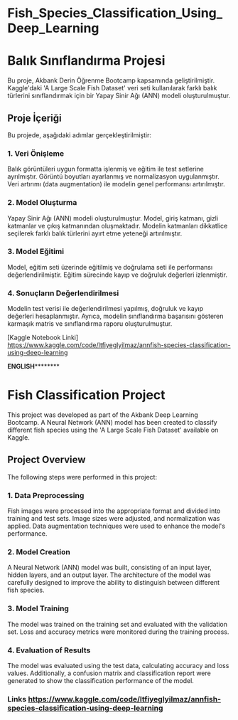 # Fish_Species_Classification_Using_Deep_Learning
# Balık Sınıflandırma Projesi

Bu proje, Akbank Derin Öğrenme Bootcamp kapsamında geliştirilmiştir. Kaggle'daki 'A Large Scale Fish Dataset' veri seti kullanılarak farklı balık türlerini sınıflandırmak için bir Yapay Sinir Ağı (ANN) modeli oluşturulmuştur.

## Proje İçeriği

Bu projede, aşağıdaki adımlar gerçekleştirilmiştir:

### 1. Veri Önişleme

Balık görüntüleri uygun formatta işlenmiş ve eğitim ile test setlerine ayrılmıştır. Görüntü boyutları ayarlanmış ve normalizasyon uygulanmıştır. Veri artırımı (data augmentation) ile modelin genel performansı artırılmıştır.

### 2. Model Oluşturma

Yapay Sinir Ağı (ANN) modeli oluşturulmuştur. Model, giriş katmanı, gizli katmanlar ve çıkış katmanından oluşmaktadır. Modelin katmanları dikkatlice seçilerek farklı balık türlerini ayırt etme yeteneği artırılmıştır.

### 3. Model Eğitimi

Model, eğitim seti üzerinde eğitilmiş ve doğrulama seti ile performansı değerlendirilmiştir. Eğitim sürecinde kayıp ve doğruluk değerleri izlenmiştir.

### 4. Sonuçların Değerlendirilmesi

Modelin test verisi ile değerlendirilmesi yapılmış, doğruluk ve kayıp değerleri hesaplanmıştır. Ayrıca, modelin sınıflandırma başarısını gösteren karmaşık matris ve sınıflandırma raporu oluşturulmuştur.

[Kaggle Notebook Linki] https://www.kaggle.com/code/ltfiyeglyilmaz/annfish-species-classification-using-deep-learning


****************************************************************************************************ENGLISH************************************************************************************************************
# Fish Classification Project

This project was developed as part of the Akbank Deep Learning Bootcamp. A Neural Network (ANN) model has been created to classify different fish species using the 'A Large Scale Fish Dataset' available on Kaggle.

## Project Overview

The following steps were performed in this project:

### 1. Data Preprocessing

Fish images were processed into the appropriate format and divided into training and test sets. Image sizes were adjusted, and normalization was applied. Data augmentation techniques were used to enhance the model's performance.

### 2. Model Creation

A Neural Network (ANN) model was built, consisting of an input layer, hidden layers, and an output layer. The architecture of the model was carefully designed to improve the ability to distinguish between different fish species.

### 3. Model Training

The model was trained on the training set and evaluated with the validation set. Loss and accuracy metrics were monitored during the training process.

### 4. Evaluation of Results

The model was evaluated using the test data, calculating accuracy and loss values. Additionally, a confusion matrix and classification report were generated to show the classification performance of the model.

### Links https://www.kaggle.com/code/ltfiyeglyilmaz/annfish-species-classification-using-deep-learning
